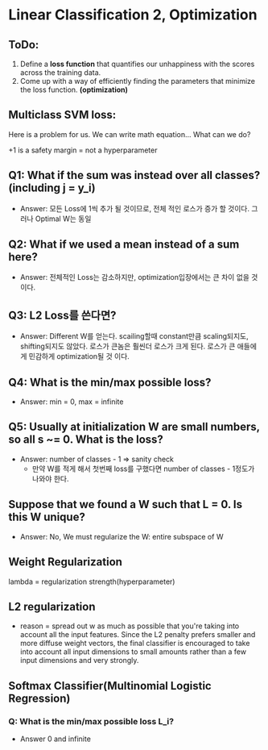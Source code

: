 # Linear Classification 2, Optimization

## ToDo:
1. Define a **loss function** that quantifies our unhappiness with the scores across the training data.
2. Come up with a way of efficiently finding the parameters that minimize the loss function. **(optimization)**

## Multiclass SVM loss:
Here is a problem for us. We can write math equation...
What can we do?

+1 is a safety margin = not a hyperparameter

## Q1: What if the sum was instead over all classes? (including j = y_i)
* Answer: 모든 Loss에 1씩 추가 될 것이므로, 전체 적인 로스가 증가 할 것이다. 그러나 Optimal W는 동일

## Q2: What if we used a mean instead of a sum here?
* Answer: 전체적인  Loss는 감소하지만, optimization입장에서는 큰 차이 없을 것이다.

## Q3: L2 Loss를 쓴다면?
* Answer: Different W를 얻는다. scailing할때 constant만큼 scaling되지도, shifting되지도 않았다. 로스가 큰놈은 훨씬더 로스가 크게 된다. 로스가 큰 애들에게 민감하게 optimization될 것 이다.

## Q4: What is the min/max possible loss?
* Answer: min = 0, max = infinite

## Q5: Usually at initialization W are small numbers, so all s ~= 0. What is the loss?
* Answer: number of classes - 1 => sanity check
	* 만약 W를 적게 해서 첫번째 loss를 구했다면 number of classes - 1정도가 나와야 한다.

## Suppose that we found a W such that L = 0. Is this W unique?
* Answer: No, We must regularize the W: entire subspace of W

## Weight Regularization
lambda = regularization strength(hyperparameter)

## L2 regularization
* reason = spread out w as much as possible that you're taking into account all the input features. Since the L2 penalty prefers smaller and more diffuse weight vectors, the final classifier is encouraged to take into account all input dimensions to small amounts rather than a few input dimensions and very strongly.

## Softmax Classifier(Multinomial Logistic Regression)
### Q: What is the min/max possible loss L_i?
* Answer 0 and infinite	